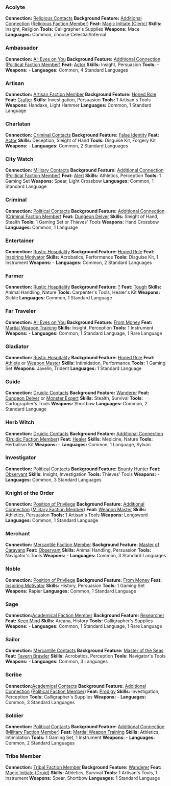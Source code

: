
### Acolyte
**Connection:** [Religious Contacts](https://lolindhir.github.io/PnP/rules/creation/character_creation/backgrounds/backgrounds_connections)
**Background Feature:** [Additional Connection](https://lolindhir.github.io/PnP/rules/creation/character_creation/backgrounds/backgrounds_features) ([Religious Faction Member](https://lolindhir.github.io/PnP/rules/creation/character_creation/backgrounds/backgrounds_connections))
**Feat:** [Magic Initiate (Cleric)](https://lolindhir.github.io/PnP/feats/Magic%2520Initiate)
**Skills:** Insight, Religion
**Tools:** Calligrapher's Supplies
**Weapons:** Mace
**Languages:** Common, choose Celestial/Infernal


### Ambassador
**Connection:** [All Eyes on You](https://lolindhir.github.io/PnP/rules/creation/character_creation/backgrounds/backgrounds_connections)
**Background Feature:** [Additional Connection](https://lolindhir.github.io/PnP/rules/creation/character_creation/backgrounds/backgrounds_features) ([Political Faction Member](https://lolindhir.github.io/PnP/rules/creation/character_creation/backgrounds/backgrounds_connections))
**Feat:** [Actor](https://lolindhir.github.io/PnP/feats/Actor)
**Skills:** Insight, Persuasion
**Tools:** -
**Weapons:** -
**Languages:** Common, 4 Standard Languages


### Artisan
**Connection:** [Artisan Faction Member](https://lolindhir.github.io/PnP/rules/creation/character_creation/backgrounds/backgrounds_connections)
**Background Feature:** [Honed Role](https://lolindhir.github.io/PnP/rules/creation/character_creation/backgrounds/backgrounds_features)
**Feat:** [Crafter](https://lolindhir.github.io/PnP/feats/Crafter)
**Skills:** Investigation, Persuasion
**Tools:** 1 Artisan's Tools
**Weapons:** Handaxe, Light Hammer
**Languages:** Common, 1 Standard Language


### Charlatan
**Connection:** [Criminal Contacts](https://lolindhir.github.io/PnP/rules/creation/character_creation/backgrounds/backgrounds_connections)
**Background Feature:** [False Identity](https://lolindhir.github.io/PnP/rules/creation/character_creation/backgrounds/backgrounds_features)
**Feat:** [Actor](https://lolindhir.github.io/PnP/feats/Actor)
**Skills:** Deception, Sleight of Hand
**Tools:** Disguise Kit, Forgery Kit
**Weapons:** -
**Languages:** Common, 2 Standard Languages


### City Watch
**Connection:** [Military Contacts](https://lolindhir.github.io/PnP/rules/creation/character_creation/backgrounds/backgrounds_connections)
**Background Feature:** [Additional Connection](https://lolindhir.github.io/PnP/rules/creation/character_creation/backgrounds/backgrounds_features) ([Political Faction Member](https://lolindhir.github.io/PnP/rules/creation/character_creation/backgrounds/backgrounds_connections))
**Feat:** [Alert](https://lolindhir.github.io/PnP/feats/Alert)
**Skills:** Athletics, Perception
**Tools:** 1 Gaming Set
**Weapons:** Spear, Light Crossbow
**Languages:** Common, 1 Standard Language


### Criminal
**Connection:** [Political Contacts](https://lolindhir.github.io/PnP/rules/creation/character_creation/backgrounds/backgrounds_connections)
**Background Feature:** [Additional Connection](https://lolindhir.github.io/PnP/rules/creation/character_creation/backgrounds/backgrounds_features) ([Criminal Faction Member](https://lolindhir.github.io/PnP/rules/creation/character_creation/backgrounds/backgrounds_connections))
**Feat:** [Dungeon Delver](https://lolindhir.github.io/PnP/feats/Dungeon%2520Delver)
**Skills:** Sleight of Hand, Stealth
**Tools:** 1 Gaming Set or Thieves' Tools
**Weapons:** Hand Crossbow
**Languages:** Common, 1 Language


### Entertainer
**Connection:** [Rustic Hospitality](https://lolindhir.github.io/PnP/rules/creation/character_creation/backgrounds/backgrounds_connections)
**Background Feature:** [Honed Role](https://lolindhir.github.io/PnP/rules/creation/character_creation/backgrounds/backgrounds_features)
**Feat:** [Inspiring Motivator](https://lolindhir.github.io/PnP/feats/Inspiring%2520Motivator)
**Skills:** Acrobatics, Performance
**Tools:** Disguise Kit, 1 Instrument
**Weapons:** -
**Languages:** Common, 2 Standard Languages


### Farmer
**Connection:** [Rustic Hospitality](https://lolindhir.github.io/PnP/rules/creation/character_creation/backgrounds/backgrounds_connections)
**Background Feature:** [?](https://lolindhir.github.io/PnP/rules/creation/character_creation/backgrounds/backgrounds_features)
**Feat:** [Tough](https://lolindhir.github.io/PnP/feats/Tough)
**Skills:** Animal Handling, Nature
**Tools:** Carpenter's Tools, Healer's Kit
**Weapons:** Sickle
**Languages:** Common, 1 Standard Language


### Far Traveler
**Connection:** [All Eyes on You](https://lolindhir.github.io/PnP/rules/creation/character_creation/backgrounds/backgrounds_connections)
**Background Feature:** [From Money](https://lolindhir.github.io/PnP/rules/creation/character_creation/backgrounds/backgrounds_features)
**Feat:** [Martial Weapon Training](https://lolindhir.github.io/PnP/feats/Martial%2520Weapon%2520Training)
**Skills:** Insight, Perception
**Tools:** 1 Instrument
**Weapons:** -
**Languages:** Common, 1 Standard Language, 1 Rare Language


### Gladiator
**Connection:** [Rustic Hospitality](https://lolindhir.github.io/PnP/rules/creation/character_creation/backgrounds/backgrounds_connections)
**Background Feature:** [Honed Role](https://lolindhir.github.io/PnP/rules/creation/character_creation/backgrounds/backgrounds_features)
**Feat:** [Athlete](https://lolindhir.github.io/PnP/feats/Athlete) or [Weapon Master](https://lolindhir.github.io/PnP/feats/Weapon%2520Master)
**Skills:** Intimidation, Performance
**Tools:** 1 Gaming Set
**Weapons:** Javelin, Trident
**Languages:** 1 Standard Language


### Guide
**Connection:** [Druidic Contacts](https://lolindhir.github.io/PnP/rules/creation/character_creation/backgrounds/backgrounds_connections)
**Background Feature:** [Wanderer](https://lolindhir.github.io/PnP/rules/creation/character_creation/backgrounds/backgrounds_features)
**Feat:** [Dungeon Delver](https://lolindhir.github.io/PnP/feats/Dungeon%2520Delver) or [Monster Expert](https://lolindhir.github.io/PnP/feats/Monster%2520Expert)
**Skills:** Stealth, Survival
**Tools:** Cartographer's Tools
**Weapons:** Shortbow
**Languages:** Common, 2 Standard Language


### Herb Witch
**Connection:** [Druidic Contacts](https://lolindhir.github.io/PnP/rules/creation/character_creation/backgrounds/backgrounds_connections)
**Background Feature:** [Additional Connection](https://lolindhir.github.io/PnP/rules/creation/character_creation/backgrounds/backgrounds_features) ([Druidic Faction Member](https://lolindhir.github.io/PnP/rules/creation/character_creation/backgrounds/backgrounds_connections))
**Feat:** [Healer](https://lolindhir.github.io/PnP/feats/Healer)
**Skills:** Medicine, Nature
**Tools:** Herbalism Kit
**Weapons:** -
**Languages:** Common, 1 Language, Sylvan


### Investigator
**Connection:** [Political Contacts](https://lolindhir.github.io/PnP/rules/creation/character_creation/backgrounds/backgrounds_connections)
**Background Feature:** [Bounty Hunter](https://lolindhir.github.io/PnP/rules/creation/character_creation/backgrounds/backgrounds_features)
**Feat:** [Observant](https://lolindhir.github.io/PnP/feats/Observant)
**Skills:** Insight, Investigation
**Tools:** Thieves' Tools
**Weapons:** -
**Languages:** Common, 3 Standard Languages


### Knight of the Order
**Connection:** [Position of Privilege](https://lolindhir.github.io/PnP/rules/creation/character_creation/backgrounds/backgrounds_connections)
**Background Feature:** [Additional Connection](https://lolindhir.github.io/PnP/rules/creation/character_creation/backgrounds/backgrounds_features) ([Military Faction Member](https://lolindhir.github.io/PnP/rules/creation/character_creation/backgrounds/backgrounds_connections))
**Feat:** [Weapon Master](https://lolindhir.github.io/PnP/feats/Weapon%2520Master)
**Skills:** Athletics, Persuasion
**Tools:** 1 Artisan's Tools
**Weapons:** Longsword
**Languages:** Common, 1 Standard Language


### Merchant
**Connection:** [Mercantile Faction Member](https://lolindhir.github.io/PnP/rules/creation/character_creation/backgrounds/backgrounds_connections)
**Background Feature:** [Master of Caravans](https://lolindhir.github.io/PnP/rules/creation/character_creation/backgrounds/backgrounds_features)
**Feat:** [Observant](https://lolindhir.github.io/PnP/feats/Observant)
**Skills:** Animal Handling, Persuasion
**Tools:** Navigator's Tools
**Weapons:** -
**Languages:** Common, 3 Standard Languages


### Noble
**Connection:** [Position of Privilege](https://lolindhir.github.io/PnP/rules/creation/character_creation/backgrounds/backgrounds_connections)
**Background Feature:** [From Money](https://lolindhir.github.io/PnP/rules/creation/character_creation/backgrounds/backgrounds_features)
**Feat:** [Inspiring Motivator](https://lolindhir.github.io/PnP/feats/Inspiring%2520Motivator)
**Skills:** History, Persuasion
**Tools:** 1 Gaming Set
**Weapons:** Rapier
**Languages:** Common, 1 Standard Language


### Sage
**Connection:**[Academical Faction Member](https://lolindhir.github.io/PnP/rules/creation/character_creation/backgrounds/backgrounds_connections)
**Background Feature:** [Researcher](https://lolindhir.github.io/PnP/rules/creation/character_creation/backgrounds/backgrounds_features)
**Feat:** [Keen Mind](https://lolindhir.github.io/PnP/feats/Keen%2520Mind)
**Skills:** Arcana, History
**Tools:** Calligrapher's Supplies
**Weapons:** -
**Languages:** Common, 1 Standard Language, 1 Rare Language


### Sailor
**Connection:** [Mercantile Contacts](https://lolindhir.github.io/PnP/rules/creation/character_creation/backgrounds/backgrounds_connections)
**Background Feature:** [Master of the Seas](https://lolindhir.github.io/PnP/rules/creation/character_creation/backgrounds/backgrounds_features)
**Feat:** [Tavern Brawler](https://lolindhir.github.io/PnP/feats/Tavern%2520Brawler)
**Skills:** Acrobatics, Perception
**Tools:** Navigator's Tools
**Weapons:** -
**Languages:** Common, 3 Languages


### Scribe
**Connection:**[Academical Contacts](https://lolindhir.github.io/PnP/rules/creation/character_creation/backgrounds/backgrounds_connections)
**Background Feature:** [Additional Connection](https://lolindhir.github.io/PnP/rules/creation/character_creation/backgrounds/backgrounds_features) ([Political Faction Member](https://lolindhir.github.io/PnP/rules/creation/character_creation/backgrounds/backgrounds_connections))
**Feat:** [Prodigy](https://lolindhir.github.io/PnP/feats/Prodigy)
**Skills:** Investigation, Perception
**Tools:** Calligrapher's Supplies
**Weapons:** -
**Languages:** Common, 3 Standard Languages


### Soldier
**Connection:** [Political Contacts](https://lolindhir.github.io/PnP/rules/creation/character_creation/backgrounds/backgrounds_connections)
**Background Feature:** [Additional Connection](https://lolindhir.github.io/PnP/rules/creation/character_creation/backgrounds/backgrounds_features) ([Military Faction Member](https://lolindhir.github.io/PnP/rules/creation/character_creation/backgrounds/backgrounds_connections))
**Feat:** [Martial Weapon Training](https://lolindhir.github.io/PnP/feats/Martial%2520Weapon%2520Training)
**Skills:** Athletics, Intimidation
**Tools:** 1 Gaming Set, 1 Instrument
**Weapons:** -
**Languages:** Common, 2 Standard Languages


### Tribe Member
**Connection:** [Tribal Faction Member](https://lolindhir.github.io/PnP/rules/creation/character_creation/backgrounds/backgrounds_connections)
**Background Feature:** [Wanderer](https://lolindhir.github.io/PnP/rules/creation/character_creation/backgrounds/backgrounds_features)
**Feat:** [Magic Initiate (Druid)](https://lolindhir.github.io/PnP/feats/Magic%2520Initiate)
**Skills:** Athletics, Survival
**Tools:** 1 Artisan's Tools, 1 Instrument
**Weapons:** Spear, Shortbow
**Languages:** 1 Standard Language
